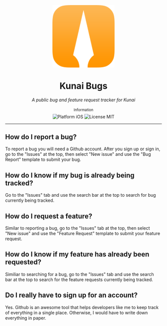 <div align="center">
    <img src="/Assets/Icon.png" width=200 />
    <h1>Kunai Bugs</h1>
    <i>A public bug and feature request tracker for Kunai</i>
</div>

<br />

<div align="center">
    <sup>Information</sup>
    <br />
    <img alt="Platform iOS" src="https://img.shields.io/badge/platform-iOS-orange.svg" />
    <img alt="License MIT" src="https://img.shields.io/badge/licence-MIT-brightgreen.svg" />
</div>

---

## How do I report a bug?
To report a bug you will need a Github account. After you sign up or sign in, go to the "Issues" at the top, then select "New issue" and use the "Bug Report" template to submit your bug.

## How do I know if my bug is already being tracked?
Go to the "Issues" tab and use the search bar at the top to search for bug currently being tracked.

## How do I request a feature?
Similar to reporting a bug, go to the "Issues" tab at the top, then select "New issue" and use the "Feature Request" template to submit your feature request.

## How do I know if my feature has already been requested?
Similiar to searching for a bug, go to the "Issues" tab and use the search bar at the top to search for the feature requests currently being tracked.

## Do I really have to sign up for an account?
Yes. Github is an awesome tool that helps developers like me to keep track of everything in a single place. Otherwise, I would have to write down everything in paper.
